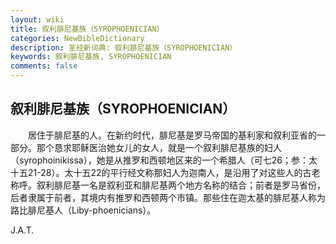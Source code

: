 ```yaml
---
layout: wiki
title: 叙利腓尼基族（SYROPHOENICIAN）
categories: NewBibleDictionary
description: 圣经新词典: 叙利腓尼基族（SYROPHOENICIAN）
keywords: 叙利腓尼基族, SYROPHOENICIAN
comments: false
---
```


## 叙利腓尼基族（SYROPHOENICIAN）

　　居住于腓尼基的人。在新约时代，腓尼基是罗马帝国的基利家和叙利亚省的一部分。那个恳求耶稣医治她女儿的女人，就是一个叙利腓尼基族的妇人（syrophoinikissa），她是从推罗和西顿地区来的一个希腊人（可七26；参：太十五21-28）。太十五22的平行经文称那妇人为迦南人，是沿用了对这些人的古老称呼。叙利腓尼基一名是叙利亚和腓尼基两个地方名称的结合；前者是罗马省份，后者隶属于前者，其境内有推罗和西顿两个市镇。那些住在迦太基的腓尼基人称为路比腓尼基人（Liby-phoenicians）。

J.A.T.










